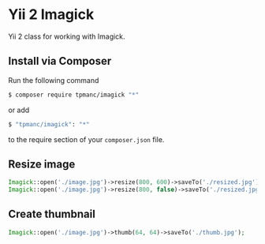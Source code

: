 # Yii 2 Imagick
Yii 2 class for working with Imagick.

## Install via Composer

Run the following command

```bash
$ composer require tpmanc/imagick "*"
```

or add

```bash
$ "tpmanc/imagick": "*"
```

to the require section of your `composer.json` file.

## Resize image

```php
Imagick::open('./image.jpg')->resize(800, 600)->saveTo('./resized.jpg');
Imagick::open('./image.jpg')->resize(800, false)->saveTo('./resized.jpg');
```

## Create thumbnail

```php
Imagick::open('./image.jpg')->thumb(64, 64)->saveTo('./thumb.jpg');
```